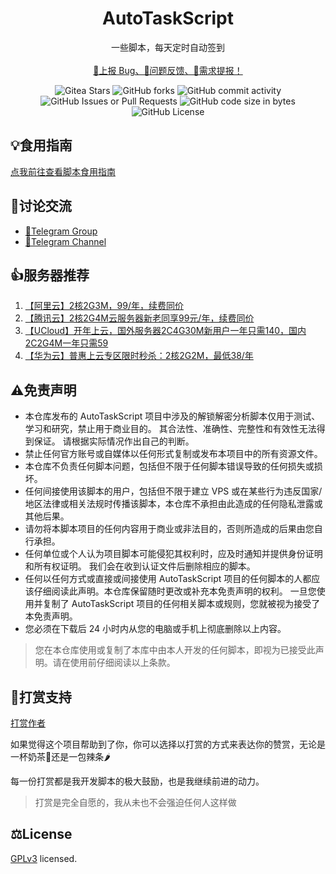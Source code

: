 <p align="center">
<h1 align="center">AutoTaskScript</h1>
</p>
<p align="center">
    一些脚本，每天定时自动签到
    <br/>
    <br/>
    <a href="https://github.com/sudojia/AutoTaskScript/issues/new/choose" target="_blank">🐛上报 Bug、🤔问题反馈、📄需求提报！</a>
</p>
<p align="center">
    <img alt="Gitea Stars" src="https://img.shields.io/github/stars/sudojia/AutoTaskScript?style=flat-square&logo=GitHub">
    <img alt="GitHub forks" src="https://img.shields.io/github/forks/sudojia/AutoTaskScript?style=flat-square&logo=GitHub">
    <img alt="GitHub commit activity" src="https://img.shields.io/github/commit-activity/t/sudojia/AutoTaskScript?style=flat-square&logo=GitHub">
    <img alt="GitHub Issues or Pull Requests" src="https://img.shields.io/github/issues-closed-raw/sudojia/AutoTaskScript?style=flat-square&logo=GitHub">
    <img alt="GitHub code size in bytes" src="https://img.shields.io/github/languages/code-size/sudojia/AutoTaskScript?style=flat-square&logo=GitHub">
    <img alt="GitHub License" src="https://img.shields.io/github/license/sudojia/AutoTaskScript?style=flat-square">
</p>



## 💡食用指南

[点我前往查看脚本食用指南](https://rh-docs.netlify.app/)

## 💬讨论交流

- [💬Telegram Group](https://t.me/v_script)
- [🔔Telegram Channel](https://t.me/IiiiOOiiiiOO)

## 👍服务器推荐

1. [【阿里云】2核2G3M，99/年，续费同价](https://www.aliyun.com/daily-act/ecs/activity_selection?userCode=ga5zx65v)
2. [【腾讯云】2核2G4M云服务器新老同享99元/年，续费同价](https://curl.qcloud.com/3wQPyTQE)
3. [【UCloud】开年上云，国外服务器2C4G30M新用户一年只需140，国内2C2G4M一年只需59](https://www.ucloud.cn/site/active/kuaijiesale.html?invitation_code=C1xF794E400C078)
4. [【华为云】普惠上云专区限时秒杀：2核2G2M，最低38/年](https://activity.huaweicloud.com/discount_area_v5/index.html)

## ⚠️免责声明

- 本仓库发布的 AutoTaskScript 项目中涉及的解锁解密分析脚本仅用于测试、学习和研究，禁止用于商业目的。 其合法性、准确性、完整性和有效性无法得到保证。 请根据实际情况作出自己的判断。
- 禁止任何官方账号或自媒体以任何形式复制或发布本项目中的所有资源文件。
- 本仓库不负责任何脚本问题，包括但不限于任何脚本错误导致的任何损失或损坏。
- 任何间接使用该脚本的用户，包括但不限于建立 VPS 或在某些行为违反国家/地区法律或相关法规时传播该脚本，本仓库不承担由此造成的任何隐私泄露或其他后果。
- 请勿将本脚本项目的任何内容用于商业或非法目的，否则所造成的后果由您自行承担。
- 任何单位或个人认为项目脚本可能侵犯其权利时，应及时通知并提供身份证明和所有权证明。 我们会在收到认证文件后删除相应的脚本。
- 任何以任何方式或直接或间接使用 AutoTaskScript 项目的任何脚本的人都应该仔细阅读此声明。本仓库保留随时更改或补充本免责声明的权利。 一旦您使用并复制了 AutoTaskScript 项目的任何相关脚本或规则，您就被视为接受了本免责声明。
- 您必须在下载后 24 小时内从您的电脑或手机上彻底删除以上内容。

> 您在本仓库使用或复制了本库中由本人开发的任何脚本，即视为已接受此声明。请在使用前仔细阅读以上条款。

## 🥣打赏支持

[打赏作者](https://rh-docs.netlify.app/docs/support/)

如果觉得这个项目帮助到了你，你可以选择以打赏的方式来表达你的赞赏，无论是一杯奶茶🧋还是一包辣条🌶️

每一份打赏都是我开发脚本的极大鼓励，也是我继续前进的动力。

> 打赏是完全自愿的，我从未也不会强迫任何人这样做

## ⚖️License

[GPLv3](https://github.com/sudojia/AutoTaskScript/blob/script/LICENSE) licensed.
